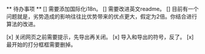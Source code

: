 ** 待办事项 **
[] 需要添加国际化i18n。
[] 需要改进英文readme。
[] 目前有一个问题就是，劣势造成的影响往往比优势带来的优点更大，假定为2倍。你结合进行算法的改进。

[x] 关闭网页之前需要提示，先导出再关闭。
[x] 导入和导出的符号，反了。
[x] 最开始的打分框框需要删掉。